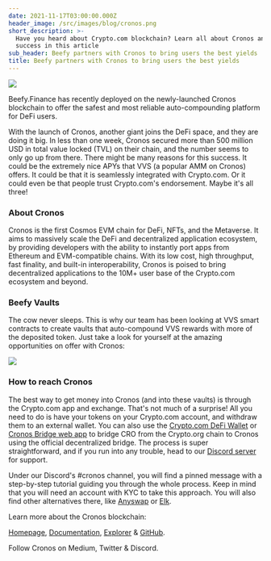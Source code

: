```yaml
---
date: 2021-11-17T03:00:00.000Z
header_image: /src/images/blog/cronos.png
short_description: >-
  Have you heard about Crypto.com blockchain? Learn all about Cronos and their
  success in this article
sub_header: Beefy partners with Cronos to bring users the best yields
title: Beefy partners with Cronos to bring users the best yields
---
```

![](/src/images/blog/cronos.png)

Beefy.Finance has recently deployed on the newly-launched Cronos blockchain to offer the safest and most reliable auto-compounding platform for DeFi users.

With the launch of Cronos, another giant joins the DeFi space, and they are doing it big. In less than one week, Cronos secured more than 500 million USD in total value locked (TVL) on their chain, and the number seems to only go up from there. There might be many reasons for this success. It could be the extremely nice APYs that VVS (a popular AMM on Cronos) offers. It could be that it is seamlessly integrated with Crypto.com. Or it could even be that people trust Crypto.com's endorsement. Maybe it's all three!

### About Cronos

Cronos is the first Cosmos EVM chain for DeFi, NFTs, and the Metaverse. It aims to massively scale the DeFi and decentralized application ecosystem, by providing developers with the ability to instantly port apps from Ethereum and EVM-compatible chains. With its low cost, high throughput, fast finality, and built-in interoperability, Cronos is poised to bring decentralized applications to the 10M+ user base of the Crypto.com ecosystem and beyond.

### Beefy Vaults

The cow never sleeps. This is why our team has been looking at VVS smart contracts to create vaults that auto-compound VVS rewards with more of the deposited token. Just take a look for yourself at the amazing opportunities on offer with Cronos:

![](/src/images/blog/cro3.png)

### How to reach Cronos

The best way to get money into Cronos (and into these vaults) is through the Crypto.com app and exchange. That's not much of a surprise! All you need to do is have your tokens on your Crypto.com account, and withdraw them to an external wallet. You can also use the [Crypto.com DeFi Wallet](https://crypto.com/defi-wallet) or [Cronos Bridge web app](https://cronos.crypto.org/bridge/) to bridge CRO from the Crypto.org chain to Cronos using the official decentralized bridge. The process is super straightforward, and if you run into any trouble, head to our [Discord server](https://discord.gg/DRw3wCdP) for support.

Under our Discord's #cronos channel, you will find a pinned message with a step-by-step tutorial guiding you through the whole process. Keep in mind that you will need an account with KYC to take this approach. You will also find other alternatives there, like [Anyswap](https://anyswap.exchange/bridge) or [Elk](https://anyswap.exchange/#/router).

Learn more about the Cronos blockchain:

[Homepage](https://cronos.crypto.org/), [Documentation](https://cronos.crypto.org/docs), [Explorer](https://cronos-explorer.crypto.org) & [GitHub](https://github.com/crypto-org-chain/cronos).

Follow Cronos on Medium, Twitter & Discord.
